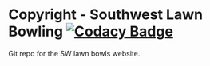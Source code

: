 # Copyright - Southwest Lawn Bowling [![Codacy Badge](https://api.codacy.com/project/badge/Grade/c2b740f78b5044528f8386045e4069e9)](https://www.codacy.com/manual/gallogiulia/swlawnbowlswebsite?utm_source=github.com&amp;utm_medium=referral&amp;utm_content=gallogiulia/swlawnbowlswebsite&amp;utm_campaign=Badge_Grade)
Git repo for the SW lawn bowls website.

